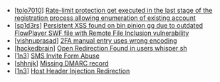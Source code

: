 * [[tolo7010](https://hackerone.com/tolo7010)] [Rate-limit protection get executed in the last stage of the registration process allowing enumeration of existing account ](https://hackerone.com/reports/262830)
* [[sp1d3rs](https://hackerone.com/sp1d3rs)] [Persistent XSS found on bin pinion gg due to outdated FlowPlayer SWF file with Remote File Inclusion vulnerability ](https://hackerone.com/reports/254269)
* [[vishnuprasad](https://hackerone.com/vishnuprasad)] [2FA manual entry uses wrong encoding](https://hackerone.com/reports/260390)
* [[hackedbrain](https://hackerone.com/hackedbrain)] [Open Redirection Found in users whisper sh](https://hackerone.com/reports/261592)
* [[1n3](https://hackerone.com/1n3)] [SMS Invite Form Abuse](https://hackerone.com/reports/94642)
* [[shhnjk](https://hackerone.com/shhnjk)] [Missing DMARC record](https://hackerone.com/reports/56793)
* [[1n3](https://hackerone.com/1n3)] [Host Header Injection Redirection](https://hackerone.com/reports/94637)
